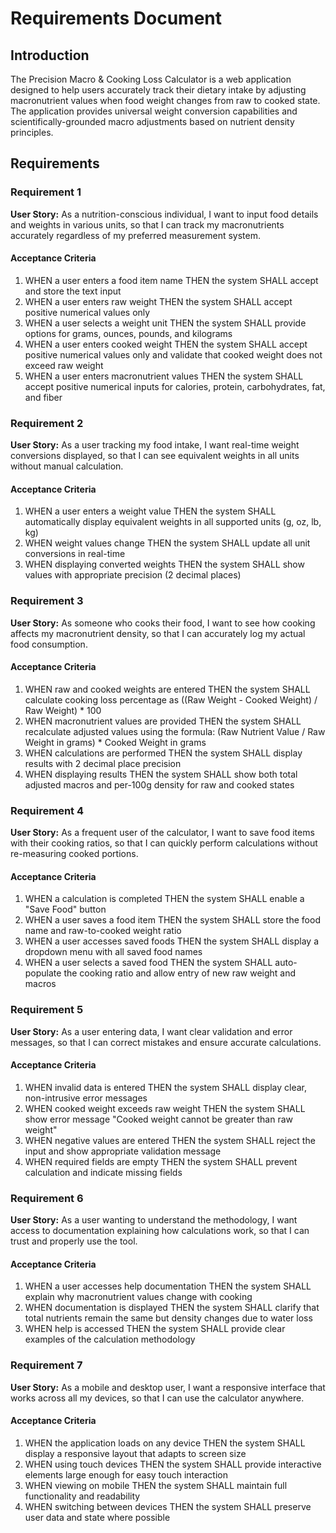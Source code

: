 # Requirements Document

## Introduction

The Precision Macro & Cooking Loss Calculator is a web application designed to help users accurately track their dietary intake by adjusting macronutrient values when food weight changes from raw to cooked state. The application provides universal weight conversion capabilities and scientifically-grounded macro adjustments based on nutrient density principles.

## Requirements

### Requirement 1

**User Story:** As a nutrition-conscious individual, I want to input food details and weights in various units, so that I can track my macronutrients accurately regardless of my preferred measurement system.

#### Acceptance Criteria

1. WHEN a user enters a food item name THEN the system SHALL accept and store the text input
2. WHEN a user enters raw weight THEN the system SHALL accept positive numerical values only
3. WHEN a user selects a weight unit THEN the system SHALL provide options for grams, ounces, pounds, and kilograms
4. WHEN a user enters cooked weight THEN the system SHALL accept positive numerical values only and validate that cooked weight does not exceed raw weight
5. WHEN a user enters macronutrient values THEN the system SHALL accept positive numerical inputs for calories, protein, carbohydrates, fat, and fiber

### Requirement 2

**User Story:** As a user tracking my food intake, I want real-time weight conversions displayed, so that I can see equivalent weights in all units without manual calculation.

#### Acceptance Criteria

1. WHEN a user enters a weight value THEN the system SHALL automatically display equivalent weights in all supported units (g, oz, lb, kg)
2. WHEN weight values change THEN the system SHALL update all unit conversions in real-time
3. WHEN displaying converted weights THEN the system SHALL show values with appropriate precision (2 decimal places)

### Requirement 3

**User Story:** As someone who cooks their food, I want to see how cooking affects my macronutrient density, so that I can accurately log my actual food consumption.

#### Acceptance Criteria

1. WHEN raw and cooked weights are entered THEN the system SHALL calculate cooking loss percentage as ((Raw Weight - Cooked Weight) / Raw Weight) \* 100
2. WHEN macronutrient values are provided THEN the system SHALL recalculate adjusted values using the formula: (Raw Nutrient Value / Raw Weight in grams) \* Cooked Weight in grams
3. WHEN calculations are performed THEN the system SHALL display results with 2 decimal place precision
4. WHEN displaying results THEN the system SHALL show both total adjusted macros and per-100g density for raw and cooked states

### Requirement 4

**User Story:** As a frequent user of the calculator, I want to save food items with their cooking ratios, so that I can quickly perform calculations without re-measuring cooked portions.

#### Acceptance Criteria

1. WHEN a calculation is completed THEN the system SHALL enable a "Save Food" button
2. WHEN a user saves a food item THEN the system SHALL store the food name and raw-to-cooked weight ratio
3. WHEN a user accesses saved foods THEN the system SHALL display a dropdown menu with all saved food names
4. WHEN a user selects a saved food THEN the system SHALL auto-populate the cooking ratio and allow entry of new raw weight and macros

### Requirement 5

**User Story:** As a user entering data, I want clear validation and error messages, so that I can correct mistakes and ensure accurate calculations.

#### Acceptance Criteria

1. WHEN invalid data is entered THEN the system SHALL display clear, non-intrusive error messages
2. WHEN cooked weight exceeds raw weight THEN the system SHALL show error message "Cooked weight cannot be greater than raw weight"
3. WHEN negative values are entered THEN the system SHALL reject the input and show appropriate validation message
4. WHEN required fields are empty THEN the system SHALL prevent calculation and indicate missing fields

### Requirement 6

**User Story:** As a user wanting to understand the methodology, I want access to documentation explaining how calculations work, so that I can trust and properly use the tool.

#### Acceptance Criteria

1. WHEN a user accesses help documentation THEN the system SHALL explain why macronutrient values change with cooking
2. WHEN documentation is displayed THEN the system SHALL clarify that total nutrients remain the same but density changes due to water loss
3. WHEN help is accessed THEN the system SHALL provide clear examples of the calculation methodology

### Requirement 7

**User Story:** As a mobile and desktop user, I want a responsive interface that works across all my devices, so that I can use the calculator anywhere.

#### Acceptance Criteria

1. WHEN the application loads on any device THEN the system SHALL display a responsive layout that adapts to screen size
2. WHEN using touch devices THEN the system SHALL provide interactive elements large enough for easy touch interaction
3. WHEN viewing on mobile THEN the system SHALL maintain full functionality and readability
4. WHEN switching between devices THEN the system SHALL preserve user data and state where possible
